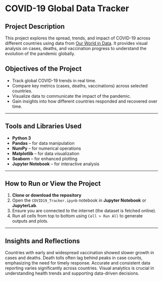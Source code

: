 # COVID-19 Global Data Tracker

## Project Description
This project explores the spread, trends, and impact of COVID-19 across different countries using data from [Our World in Data](https://ourworldindata.org/coronavirus). It provides visual analysis on cases, deaths, and vaccination progress to understand the evolution of the pandemic globally.



## Objectives of the Project
- Track global COVID-19 trends in real time.
- Compare key metrics (cases, deaths, vaccinations) across selected countries.
- Visualize data to communicate the impact of the pandemic.
- Gain insights into how different countries responded and recovered over time.

---

##  Tools and Libraries Used
- **Python 3**
- **Pandas** – for data manipulation
- **NumPy** – for numerical operations
- **Matplotlib** – for data visualization
- **Seaborn** – for enhanced plotting
- **Jupyter Notebook** – for interactive analysis

---

##  How to Run or View the Project
1. **Clone or download the repository**
2. Open the `COVID19_Tracker.ipynb` notebook in **Jupyter Notebook** or **JupyterLab**.
3. Ensure you are connected to the internet (the dataset is fetched online).
4. Run all cells from top to bottom using `Cell > Run All` to generate outputs and plots.

---

## Insights and Reflections
  Countries with early and widespread vaccination showed slower growth in cases and deaths.
  Death tolls often lag behind peaks in case counts, emphasizing the need for timely response.
  Accurate and consistent data reporting varies significantly across countries.
  Visual analytics is crucial in understanding health trends and supporting data-driven decisions.

